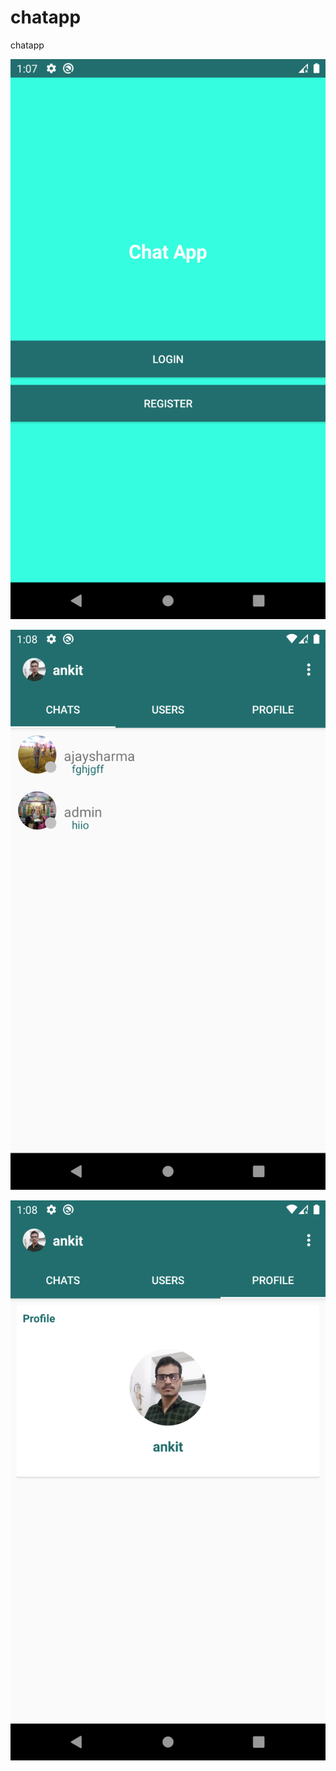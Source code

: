 # chatapp
 chatapp
 
 ![alt text](https://github.com/AnkitSharma29/chat-app/blob/master/image/Screenshot_1598254673.png?raw=true)
 
 

 ![alt text](https://github.com/AnkitSharma29/chat-app/blob/master/image/Screenshot_1598254724.png?raw=true)
 
 
 
 ![alt text](https://github.com/AnkitSharma29/chat-app/blob/master/image/Screenshot_1598254733.png?raw=true)
